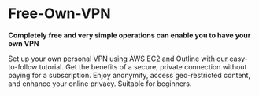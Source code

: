 # Free-Own-VPN
**Completely free and very simple operations can enable you to have your own VPN**  

Set up your own personal VPN using AWS EC2 and Outline with our easy-to-follow tutorial. Get the benefits of a secure, private connection without paying for a subscription. Enjoy anonymity, access geo-restricted content, and enhance your online privacy. Suitable for beginners.

